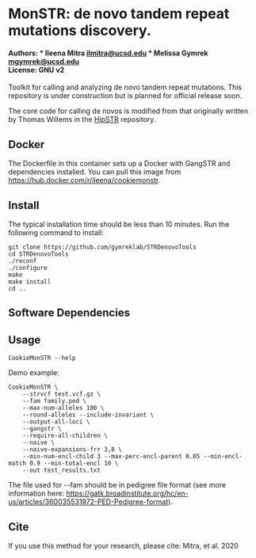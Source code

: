 # MonSTR: de novo tandem repeat mutations discovery.

#### Authors: * Ileena Mitra <ilmitra@ucsd.edu> * Melissa Gymrek <mgymrek@ucsd.edu> <br> License: GNU v2


Toolkit for calling and analyzing de novo tandem repeat mutations.
This repository is under construction but is planned for official release soon.

The core code for calling de novos is modified from that originally written by Thomas Willems in the [HipSTR](https://github.com/tfwillems/HipSTR) repository.



## Docker
The Dockerfile in this container sets up a Docker with GangSTR and dependencies installed. You can pull this image from https://hub.docker.com/r/ileena/cookiemonstr.

## Install

The typical installation time should be less than 10 minutes. Run the following command to install:
```
git clone https://github.com/gymreklab/STRDenovoTools  
cd STRDenovoTools  
./reconf  
./configure  
make  
make install  
cd ..  
```

## Software Dependencies

## Usage
```
CookieMonSTR --help
```

Demo example:
```
CookieMonSTR \
    --strvcf test.vcf.gz \
    --fam family.ped \
    --max-num-alleles 100 \
    --round-alleles --include-invariant \
    --output-all-loci \
    --gangstr \
    --require-all-children \
    --naive \
    --naive-expansions-frr 3,8 \
    --min-num-encl-child 3 --max-perc-encl-parent 0.05 --min-encl-match 0.9 --min-total-encl 10 \
    --out test_results.txt
```

The file used for --fam should be in pedigree file format (see more information here: https://gatk.broadinstitute.org/hc/en-us/articles/360035531972-PED-Pedigree-format).

## Cite 
If you use this method for your research, please cite:
Mitra, et al. 2020 
